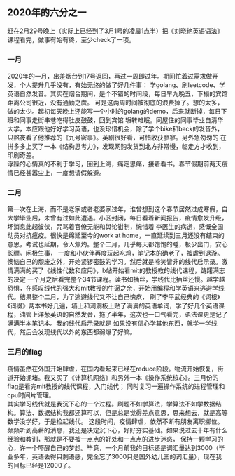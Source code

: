 ## 2020年的六分之一


赶在2月29号晚上（实际上已经到了3月1号的凌晨1点半）把《刘晓艳英语语法》课程看完，做事有始有终，至少check了一项。
### 一月

2020年的一月，出差烟台到17号返回，再过一周即过年。期间忙着过需求做开发，个人提升几乎没有，有始无终的做了好几件事：
学golang、刷leetcode、学英语自然发音。其实在烟台期间，是个不错的时间段，每日早九晚五，下榻的宾馆距离公司很近，没有通勤之虞。
可是这两周时间被彻底的浪费掉了。想的太多，做的太少。起初每天晚上还能写一个小时的golang的demo，后来就断掉，每日下班和同事走街串巷吃得肚皮鼓鼓，回到宾馆
辗转难眠。同屋住的同事毕业自清华大学，本应跟他好好学习英语，也没珍惜机会，除了学个bike和back的发音外，只熬夜看了他推荐的《九号密事》。英剧很好看，可惜收获寥寥。另外急匆匆的
在拼多多上买了一本《结构思考力》，发现网购发货到北方非常慢，临走方才收到，印刷奇差。<br>
浮躁的心情真的不利于学习，回到上海，痛定思痛，接着看书。春节假期前两天疫情已经甚嚣尘上，一度想请假躲避。

### 二月
第一次在上海，而不是老家或者老婆家过年，谁曾想到这个春节居然过成寒假，自大学毕业后，未曾有过如此遭遇。小区封闭，每日看着新闻报告，疫情愈发升级，坏消息此起彼伏，咒骂着官僚无能和舆论钳制，惋惜着
李医生的病逝，感慨全国动员对抗瘟疫。很快是绵延至今的work at home，一直延续到三月还没有结束的意思，考试也延期，令人焦灼。整个二月，几乎每天都饱饱的睡，极少出门，安心长膘。闲极生事，
一度和小伙伴再度玩起吃鸡，笔记本的确老了，被虐到退游。懊恼自己的颓废之外，开始紧锣密鼓的学习。然后就是啼笑皆非的线代启示录。激情满满的买了《线性代数和应用》，b站开始看mit的教授教的线代课程，踌躇满志的决定
一个月之后看完整个34节课程。读书如抽丝，学线代比抽丝还慢。越学越恐惧，在感叹线代的强大和mit教授的牛逼之余，开始用编程和学英语来逃避学线代。结果整个二月，为了逃避线代又不让自己愧疚，
刷了李平武经典的《词根》《词缀》两本书好几遍，墙上和洞洞板上贴了满满的英语单词，学了好几个英语课程，油管上洋葱英语的自然发音，拖了半年，这次也一口气看完，语法课更是记了满满半本笔记本。我的线代启示录就是
如果没有信心学其他东西，就学一学线代，然后会发现线代以外的东西都弱爆了好嘛。


### 三月的flag
疫情虽然在外国开始肆虐，在国内看起来已经在reduce阶段。物流开始恢复，街道开始拥堵。我又买了《计算机网络》和另外一本《操作系统核心》。三月份的flag是看完mit教授的线代课程，入门线代；
同时复习一遍操作系统的进程管理和cpu时间片管理。<br>
其实学习线代就是我沉下心的一个过程。刷题不如学算法，学算法不如学数据结构。算法、数据结构我都还算可以，但是总是觉得差点意思，思来想去，就是高等数学没学好，于是捡起线代。
这段时间，疫情肆虐，依然不断有朋友离职挪位。频频听到高薪的消息，我还是决定沉下心，好好夯实基础。如果说过去十年有什么经验和教训，那就是不要被一点点的好处和一点点的进步迷惑，
保持一颗学习的心，许一个吓醒自己的梦想。毕竟，一个月前我的目标还是词汇量达到3000（毕业多年，英语丢得只剩语感，完全忘了3000只是国外幼儿园的词汇量），现在我的目标已经是12000了。




